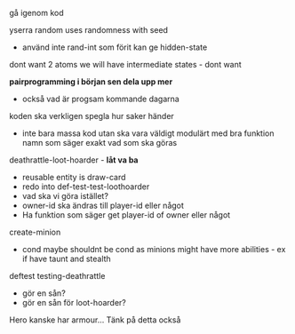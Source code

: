 gå igenom kod

yserra random uses randomness with seed
- använd inte rand-int som förit kan ge hidden-state

dont want 2 atoms we will have intermediate states - dont want

**pairprogramming i början sen dela upp mer**
- också vad är progsam kommande dagarna


koden ska verkligen spegla hur saker händer
- inte bara massa kod utan ska vara väldigt modulärt med bra funktion namn som säger exakt vad som ska göras

deathrattle-loot-hoarder - **låt va ba**
- reusable entity is draw-card
- redo into def-test-test-loothoarder
- vad ska vi göra istället?
- owner-id ska ändras till player-id eller något
- Ha funktion som säger get player-id of owner eller något


create-minion
- cond maybe shouldnt be cond as minions might have more abilities - ex if have taunt and stealth


deftest testing-deathrattle
- gör en sån?
- gör en sån för loot-hoarder?


Hero kanske har armour... Tänk på detta också